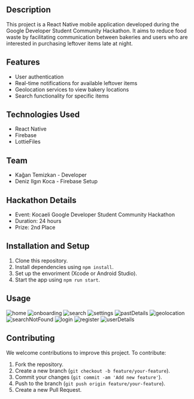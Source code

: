 
## Description

This project is a React Native mobile application developed during the Google Developer Student Community Hackathon. It aims to reduce food waste by facilitating communication between bakeries and users who are interested in purchasing leftover items late at night.

## Features

- User authentication
- Real-time notifications for available leftover items
- Geolocation services to view bakery locations
- Search functionality for specific items

## Technologies Used

- React Native
- Firebase
- LottieFiles

## Team

- Kağan Temizkan - Developer
- Deniz Ilgın Koca - Firebase Setup

## Hackathon Details

- Event: Kocaeli Google Developer Student Community Hackathon
- Duration: 24 hours
- Prize: 2nd Place

## Installation and Setup

1. Clone this repository.
2. Install dependencies using `npm install`.
3. Set up the envoriment (Xcode or Android Studio).
4. Start the app using `npm run start`.

## Usage

![home](https://github.com/kagantemizkan/bilokma/assets/46727689/ee586ca1-7720-41a4-8931-fc0b1de5e52a)
![onboarding](https://github.com/kagantemizkan/bilokma/assets/46727689/19b46d3f-bea8-4b58-9fa3-13c6694ac2e9)
![search](https://github.com/kagantemizkan/bilokma/assets/46727689/339ee989-4552-40ea-b99b-a5ff08b8b95a)
![settings](https://github.com/kagantemizkan/bilokma/assets/46727689/7747c1ad-5ab5-402b-af14-a7382762ab67)
![pastDetails](https://github.com/kagantemizkan/bilokma/assets/46727689/bbdf7467-6df4-48d0-8668-10bc38b5c8f4)
![geolocation](https://github.com/kagantemizkan/bilokma/assets/46727689/06193480-34b4-4a49-b663-580b67ad69ca)
![searchNotFound](https://github.com/kagantemizkan/bilokma/assets/46727689/ec424808-429f-4bd7-9289-c06bb55247ce)
![login](https://github.com/kagantemizkan/bilokma/assets/46727689/870df9bd-1348-4d96-9fdd-f8dd7f51d62b)
![register](https://github.com/kagantemizkan/bilokma/assets/46727689/4bc2206c-9635-4a62-9b14-8600693e9de2)
![userDetails](https://github.com/kagantemizkan/bilokma/assets/46727689/c693a304-eafd-400f-9323-d418ac290fec)



## Contributing

We welcome contributions to improve this project. To contribute:

1. Fork the repository.
2. Create a new branch (`git checkout -b feature/your-feature`).
3. Commit your changes (`git commit -am 'Add new feature'`).
4. Push to the branch (`git push origin feature/your-feature`).
5. Create a new Pull Request.
